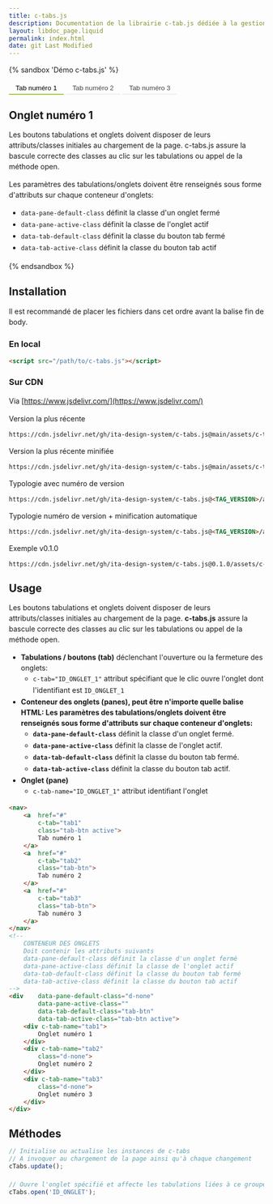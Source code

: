 ```yaml
---
title: c-tabs.js
description: Documentation de la librairie c-tab.js dédiée à la gestion d'onglets et tabulations.
layout: libdoc_page.liquid
permalink: index.html
date: git Last Modified
---
```

{% sandbox 'Démo c-tabs.js' %}
<nav>
    <button type="button"
        c-tab="tab1"
        class="tab-btn active">
        Tab numéro 1
    </button>
    <button type="button"
        c-tab="tab2"
        class="tab-btn">
        Tab numéro 2
    </button>
    <button type="button"
        c-tab="tab3"
        class="tab-btn">
        Tab numéro 3
    </button>
</nav>
<!-- 
    CONTENEUR DES ONGLETS
    Doit contenir les attributs suivants
    data-pane-default-class définit la classe d'un onglet fermé
    data-pane-active-class définit la classe de l'onglet actif
    data-tab-default-class définit la classe du bouton tab fermé
    data-tab-active-class définit la classe du bouton tab actif
-->
<div    data-pane-default-class="d-none"
        data-pane-active-class=""
        data-tab-default-class="tab-btn"
        data-tab-active-class="tab-btn active">
    <div c-tab-name="tab1">
        <h2>Onglet numéro 1</h2>
        <p>Les boutons tabulations et onglets doivent disposer de leurs attributs/classes initiales au chargement de la page. c-tabs.js assure la bascule correcte des classes au clic sur les tabulations ou appel de la méthode open.</p>
        <p>Les paramètres des tabulations/onglets doivent être renseignés sous forme d'attributs sur chaque conteneur d'onglets:</p>
        <ul>
            <li><code>data-pane-default-class</code> définit la classe d'un onglet fermé</li>
            <li><code>data-pane-active-class</code> définit la classe de l'onglet actif</li>
            <li><code>data-tab-default-class</code> définit la classe du bouton tab fermé</li>
            <li><code>data-tab-active-class</code> définit la classe du bouton tab actif</li>
        </ul>
    </div>
    <div c-tab-name="tab2"
        class="d-none">
        <h2>Onglet numéro 2</h2>
        <p>Invidunt sed sea justo lorem diam. Justo elitr labore sit sanctus sea labore dolore, erat voluptua sed tempor accusam takimata.</p>
    </div>
    <div c-tab-name="tab3"
        class="d-none">
        <h2>Onglet numéro 3</h2>
        <p>Magna elitr nonumy sadipscing sadipscing kasd duo nonumy amet, accusam diam et est elitr. Stet ipsum diam diam sit sed..</p>
    </div>
</div>
<script src="{{ libdocConfig.htmlBasePathPrefix }}assets/c-tabs.js"></script>
<!-- DEMO UNIQUEMENT -->
<style>
    .d-none {
        display: none;
    }
    .tab-btn {
        background-color: transparent;
        border-top: none;
        border-left: none;
        border-right: none;
        padding: 0.3em 1em;
        border-bottom: 2px solid #EEE;
        border-radius: 0;
        color: #444;
        cursor: pointer;
    }
    .tab-btn.active {
        border-bottom: 2px solid yellowgreen;
        color: #000;
    }
    body {
        font-family: -apple-system, BlinkMacSystemFont, avenir next, avenir, segoe ui, helvetica neue, Cantarell, Ubuntu, roboto, noto, helvetica, arial, sans-serif; 
        padding: 2rem;
        margin: 0;
        line-height: 1.5em;
    }
</style>
{% endsandbox %}

## Installation

Il est recommandé de placer les fichiers dans cet ordre avant la balise fin de body.

### En local

```html
<script src="/path/to/c-tabs.js"></script>
```

### Sur CDN

Via [https://www.jsdelivr.com/](https://www.jsdelivr.com/)

Version la plus récente

```html
https://cdn.jsdelivr.net/gh/ita-design-system/c-tabs.js@main/assets/c-tabs.js
```

Version la plus récente minifiée

```html
https://cdn.jsdelivr.net/gh/ita-design-system/c-tabs.js@main/assets/c-tabs.min.js
```

Typologie avec numéro de version

```html
https://cdn.jsdelivr.net/gh/ita-design-system/c-tabs.js@<TAG_VERSION>/assets/c-tabs.js
```

Typologie numéro de version + minification automatique

```html
https://cdn.jsdelivr.net/gh/ita-design-system/c-tabs.js@<TAG_VERSION>/assets/c-tabs.min.js
```

Exemple v0.1.0

```html
https://cdn.jsdelivr.net/gh/ita-design-system/c-tabs.js@0.1.0/assets/c-tabs.min.js
```

## Usage

Les boutons tabulations et onglets doivent disposer de leurs attributs/classes initiales au chargement de la page. **c-tabs.js** assure la bascule correcte des classes au clic sur les tabulations ou appel de la méthode open.

* **Tabulations / boutons (tab)** déclenchant l'ouverture ou la fermeture des onglets:
    * `c-tab="ID_ONGLET_1"` attribut spécifiant que le clic ouvre l'onglet dont l'identifiant est `ID_ONGLET_1`
* **Conteneur des onglets (panes), peut être n'importe quelle balise HTML: Les paramètres des tabulations/onglets doivent être renseignés sous forme d'attributs sur chaque conteneur d'onglets:**
    * **`data-pane-default-class`** définit la classe d'un onglet fermé.
    * **`data-pane-active-class`** définit la classe de l'onglet actif.
    * **`data-tab-default-class`** définit la classe du bouton tab fermé.
    * **`data-tab-active-class`** définit la classe du bouton tab actif.
* **Onglet (pane)**
    * `c-tab-name="ID_ONGLET_1"` attribut identifiant l'onglet


```html
<nav>
    <a  href="#" 
        c-tab="tab1"
        class="tab-btn active">
        Tab numéro 1
    </a>
    <a  href="#" 
        c-tab="tab2"
        class="tab-btn">
        Tab numéro 2
    </a>
    <a  href="#" 
        c-tab="tab3"
        class="tab-btn">
        Tab numéro 3
    </a>
</nav>
<!-- 
    CONTENEUR DES ONGLETS
    Doit contenir les attributs suivants
    data-pane-default-class définit la classe d'un onglet fermé
    data-pane-active-class définit la classe de l'onglet actif
    data-tab-default-class définit la classe du bouton tab fermé
    data-tab-active-class définit la classe du bouton tab actif
-->
<div    data-pane-default-class="d-none"
        data-pane-active-class=""
        data-tab-default-class="tab-btn"
        data-tab-active-class="tab-btn active">
    <div c-tab-name="tab1">
        Onglet numéro 1
    </div>
    <div c-tab-name="tab2"
        class="d-none">
        Onglet numéro 2
    </div>
    <div c-tab-name="tab3"
        class="d-none">
        Onglet numéro 3
    </div>
</div>
```

## Méthodes

```javascript
// Initialise ou actualise les instances de c-tabs
// A invoquer au chargement de la page ainsi qu'à chaque changement
cTabs.update();

// Ouvre l'onglet spécifié et affecte les tabulations liées à ce groupe d'onglets
cTabs.open('ID_ONGLET');
```
